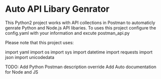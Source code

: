 # Auto API Libary Genrator

This Python2 project works with API collections in Postman to automaticly genrate Python and Node.js API libaries.
To uses this project configure the config.yaml with your information and excute postman_api.py

Please note that this project uses:

import yaml
import os
import sys
import datetime
import requests
import json
import unicodedata

TODO:
Add Python Postman description override
Add Auto documentation for Node and JS